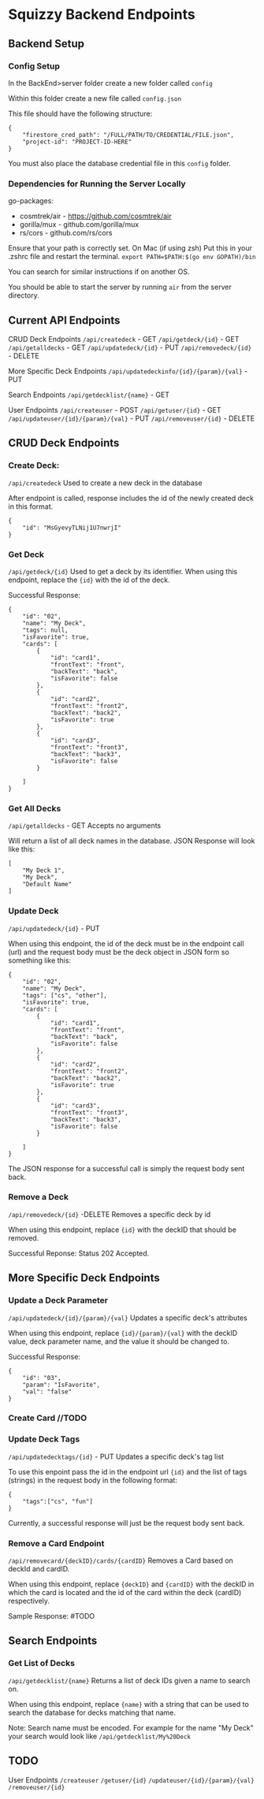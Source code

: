 # Squizzy Backend Endpoints

## Backend Setup

### Config Setup

In the BackEnd>server folder create a new folder called ```config```

Within this folder create a new file called ```config.json```

This file should have the following structure:
```
{
    "firestore_cred_path": "/FULL/PATH/TO/CREDENTIAL/FILE.json",
    "project-id": "PROJECT-ID-HERE"
}
```

You must also place the database credential file in this ```config``` folder. 

### Dependencies for Running the Server Locally
go-packages:
- cosmtrek/air - https://github.com/cosmtrek/air
- gorilla/mux - github.com/gorilla/mux
- rs/cors - github.com/rs/cors

Ensure that your path is correctly set. On Mac (if using zsh) Put this in your .zshrc file and restart the terminal. 
``` export PATH=$PATH:$(go env GOPATH)/bin ```

You can search for similar instructions if on another OS.

You should be able to start the server by running ```air``` from the server directory. 


## Current API Endpoints

CRUD Deck Endpoints
```/api/createdeck``` - GET
```/api/getdeck/{id}``` - GET
```/api/getalldecks``` - GET
```/api/updatedeck/{id}``` - PUT
```/api/removedeck/{id}``` - DELETE

More Specific Deck Endpoints
```/api/updatedeckinfo/{id}/{param}/{val}``` - PUT

Search Endpoints
```/api/getdecklist/{name}``` - GET

User Endpoints
```/api/createuser``` - POST
```/api/getuser/{id}``` - GET
```/api/updateuser/{id}/{param}/{val}``` - PUT
```/api/removeuser/{id}``` - DELETE


## CRUD Deck Endpoints

### Create Deck:
```/api/createdeck```
Used to create a new deck in the database

After endpoint is called, response includes the id of the newly created deck in this format. 

```
{
    "id": "MsGyevyTLNij1U7nwrjI"
}
```

### Get Deck
```/api/getdeck/{id}```
Used to get a deck by its identifier. 
When using this endpoint, replace the ```{id}``` with the id of the deck. 

Successful Response:
```
{
	"id": "02",
    "name": "My Deck",
    "tags": null,
    "isFavorite": true,
	"cards": [
		{
			"id": "card1",
			"frontText": "front",
			"backText": "back",
            "isFavorite": false
		},
        {
			"id": "card2",
			"frontText": "front2",
			"backText": "back2",
            "isFavorite": true
		},
        {
			"id": "card3",
			"frontText": "front3",
			"backText": "back3",
            "isFavorite": false
		}
		
	]
}
```

### Get All Decks
```/api/getalldecks``` - GET
Accepts no arguments

Will return a list of all deck names in the database. JSON Response will look like this:
```
[
    "My Deck 1",
    "My Deck",
    "Default Name"
]
```

### Update Deck
```/api/updatedeck/{id}``` - PUT

When using this endpoint, the id of the deck must be in the endpoint call (url) and the request body must be the deck object in JSON form so something like this:
```
{
	"id": "02",
    "name": "My Deck",
    "tags": ["cs", "other"],
    "isFavorite": true,
	"cards": [
		{
			"id": "card1",
			"frontText": "front",
			"backText": "back",
            "isFavorite": false
		},
        {
			"id": "card2",
			"frontText": "front2",
			"backText": "back2",
            "isFavorite": true
		},
        {
			"id": "card3",
			"frontText": "front3",
			"backText": "back3",
            "isFavorite": false
		}
		
	]
}
``` 

The JSON response for a successful call is simply the request body sent back. 

### Remove a Deck
```/api/removedeck/{id}``` -DELETE
Removes a specific deck by id

When using this endpoint, replace ```{id}``` with the deckID that should be removed. 

Successful Reponse: Status 202 Accepted.



## More Specific Deck Endpoints 

### Update a Deck Parameter
```/api/updatedeck/{id}/{param}/{val}```
Updates a specific deck's attributes

When using this endpoint, replace ```{id}/{param}/{val}``` with the deckID value, deck parameter name, and the value it should be changed to. 

Successful Response:
```
{
    "id": "03",
    "param": "IsFavorite",
    "val": "false"
}
```
### Create Card //TODO

### Update Deck Tags
```/api/updatedecktags/{id}``` - PUT
Updates a specific deck's tag list

To use this enpoint pass the id in the endpoint url ```{id}``` and the list of tags (strings) in the request body in the following format:
```
{
    "tags":["cs", "fun"]
}
```

Currently, a successful response will just be the request body sent back. 

### Remove a Card Endpoint
```/api/removecard/{deckID}/cards/{cardID}```
Removes a Card based on deckId and cardID. 

When using this endpoint, replace ```{deckID}``` and ```{cardID}``` with the deckID in which the card is located and the id of the card within the deck (cardID) respectively. 

Sample Response:
#TODO


## Search Endpoints

### Get List of Decks 
```/api/getdecklist/{name}```
Returns a list of deck IDs given a name to search on. 

When using this endpoint, replace ```{name}``` with a string that can be used to search the database for decks matching that name. 

Note: Search name must be encoded. For example for the name "My Deck" your search would look like ```/api/getdecklist/My%20Deck```

## TODO
User Endpoints
```/createuser```
```/getuser/{id}```
```/updateuser/{id}/{param}/{val}```
```/removeuser/{id}```

